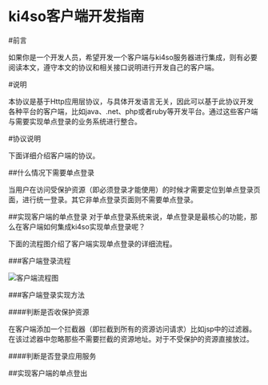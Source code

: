 ki4so客户端开发指南
=====

#前言

如果你是一个开发人员，希望开发一个客户端与ki4so服务器进行集成，则有必要阅读本文，遵守本文的协议和相关接口说明进行开发自己的客户端。

#说明

本协议是基于Http应用层协议，与具体开发语言无关，因此可以基于此协议开发各种平台的客户端，比如java、.net、php或者ruby等开发平台。通过这些客户端与需要实现单点登录的业务系统进行整合。

#协议说明

下面详细介绍客户端的协议。

##什么情况下需要单点登录

当用户在访问受保护资源（即必须登录才能使用）的时候才需要定位到单点登录页面，进行统一登录。其它非单点登录页面则不需要单点登录。


##实现客户端的单点登录
对于单点登录系统来说，单点登录是最核心的功能，那么在客户端如何集成ki4so实现单点登录呢？

下面的流程图介绍了客户端实现单点登录的详细流程。

###客户端登录流程

![客户端流程图](http://github.com/ebnew/ki4so/raw/master/images/client/client_sso.jpg)

###客户端登录实现方法

####判断是否收保护资源

在客户端添加一个拦截器（即拦截到所有的资源访问请求）比如jsp中的过滤器。在该过滤器中忽略那些不需要拦截的资源地址。对于不受保护的资源直接放过。

####判断是否登录应用服务

##实现客户端的单点登出






